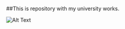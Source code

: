##This is repository with my university works.

![Alt Text](https://media.giphy.com/media/YQitE4YNQNahy/giphy.gif)
